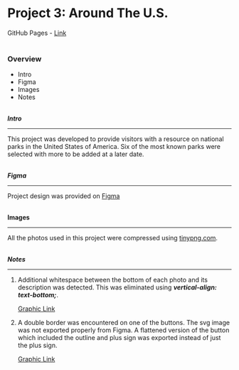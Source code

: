 # Project 3: Around The U.S.

GitHub Pages - [Link](https://dieter69.github.io/se_project_aroundtheus/)</br></br>

### Overview

- Intro
- Figma
- Images
- Notes</br></br>

**_Intro_**

---

This project was developed to provide visitors with a resource on national parks in the United States of America. Six of the most known parks were selected with more to be added at a later date.</br></br>

**_Figma_**

---

Project design was provided on
[Figma](https://www.figma.com/file/ii4xxsJ0ghevUOcssTlHZv/Sprint-3%3A-Around-the-US?node-id=0%3A1)</br></br>

**Images**

---

All the photos used in this project were compressed using
[tinypng.com](https://tinypng.com/).
<br /><br />

**_Notes_**

---

1. Additional whitespace between the bottom of each photo and its description was detected. This was eliminated using **_vertical-align: text-bottom;_**.

   [Graphic Link](./images/readme/Issue-WhiteSpace.jpg)

2. A double border was encountered on one of the buttons. The svg image was not exported properly from Figma. A flattened version of the button which included the outline and plus sign was exported instead of just the plus sign.

   [Graphic Link](./images/readme/Issue-DoubleBorder.jpg)
